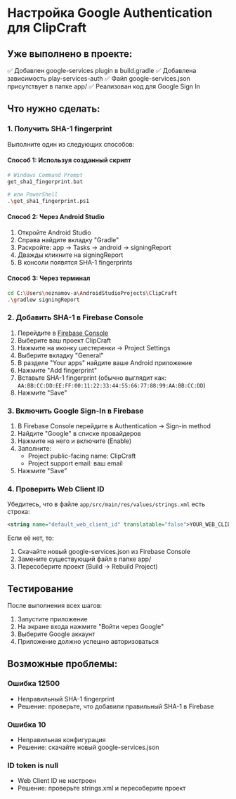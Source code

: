 # Настройка Google Authentication для ClipCraft

## Уже выполнено в проекте:
✅ Добавлен google-services plugin в build.gradle
✅ Добавлена зависимость play-services-auth
✅ Файл google-services.json присутствует в папке app/
✅ Реализован код для Google Sign In

## Что нужно сделать:

### 1. Получить SHA-1 fingerprint

Выполните один из следующих способов:

#### Способ 1: Используя созданный скрипт
```bash
# Windows Command Prompt
get_sha1_fingerprint.bat

# или PowerShell
.\get_sha1_fingerprint.ps1
```

#### Способ 2: Через Android Studio
1. Откройте Android Studio
2. Справа найдите вкладку "Gradle" 
3. Раскройте: app → Tasks → android → signingReport
4. Дважды кликните на signingReport
5. В консоли появятся SHA-1 fingerprints

#### Способ 3: Через терминал
```bash
cd C:\Users\neznamov-a\AndroidStudioProjects\ClipCraft
.\gradlew signingReport
```

### 2. Добавить SHA-1 в Firebase Console

1. Перейдите в [Firebase Console](https://console.firebase.google.com)
2. Выберите ваш проект ClipCraft
3. Нажмите на иконку шестеренки → Project Settings
4. Выберите вкладку "General"
5. В разделе "Your apps" найдите ваше Android приложение
6. Нажмите "Add fingerprint"
7. Вставьте SHA-1 fingerprint (обычно выглядит как: `AA:BB:CC:DD:EE:FF:00:11:22:33:44:55:66:77:88:99:AA:BB:CC:DD`)
8. Нажмите "Save"

### 3. Включить Google Sign-In в Firebase

1. В Firebase Console перейдите в Authentication → Sign-in method
2. Найдите "Google" в списке провайдеров
3. Нажмите на него и включите (Enable)
4. Заполните:
   - Project public-facing name: ClipCraft
   - Project support email: ваш email
5. Нажмите "Save"

### 4. Проверить Web Client ID

Убедитесь, что в файле `app/src/main/res/values/strings.xml` есть строка:
```xml
<string name="default_web_client_id" translatable="false">YOUR_WEB_CLIENT_ID</string>
```

Если её нет, то:
1. Скачайте новый google-services.json из Firebase Console
2. Замените существующий файл в папке app/
3. Пересоберите проект (Build → Rebuild Project)

## Тестирование

После выполнения всех шагов:
1. Запустите приложение
2. На экране входа нажмите "Войти через Google"
3. Выберите Google аккаунт
4. Приложение должно успешно авторизоваться

## Возможные проблемы:

### Ошибка 12500
- Неправильный SHA-1 fingerprint
- Решение: проверьте, что добавили правильный SHA-1 в Firebase

### Ошибка 10
- Неправильная конфигурация
- Решение: скачайте новый google-services.json

### ID token is null
- Web Client ID не настроен
- Решение: проверьте strings.xml и пересоберите проект